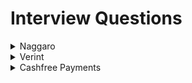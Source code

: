 # Interview Questions

<details> 
<summary>Naggaro</summary>
<br>

> Round - 1

- compute engine vs app engine in gcp?
- docker vs VM ? explain in detail ?
- docker deamon vs docker client?
- shallow copy vs deep copy ?
- how deep copy works in nested objects ?
- java-8, default and static methods whats the advantage? 
- executor service framwork, how does it work and benefit?
- dependency injection ? types ? which is preferred ? 
- problem with setter based injection ? -- reflection slows down the performance
- how spring-data jpa is different from jpa and hibernate?  
- does spring-data jpa uses hibernate internally?
- how many tables do you need for many to many relationship?

> Round - 2
- Why java-8 is functional programming ?
- what are Method References ? 
- ** Explaing setter based vs constructor based injection, use case with example ?
- ** In case there are two beans needs to be initialized, A and B, if A is not initialized and B wants to access,
  How can you initialize Bean A --> SETTER BASED, ANY OTHER WAYS
- How to create custom endpoint for actuator and how to count exceptions ?
- Tell me all the Microservices Patterns ?
- How to implement fault tolerance in mircoservices ?
- What are non-functional requirements in microservices ?
- How to secure mircoservices ?
- How to achieve fault tolerance without using spring-boot ?
- How to create image using docker ?
- What are the commands used inside Dockerfile ?
- Auto-scaling in gcp or kubernetes ?
- Alternative to saga patterns ?
- Consistency level in saga patterns ?

</details>

<details> 
<summary>Verint</summary>
<br>

> Round - 1
- what is CQRS pattern ?
- redis cache usage ?
- completeble future and its methods ? specially for async and sync calls ?
- spring-data starter required ? whats the use ?
- spring entity life cycle ? **
- Loan Delivery System: Design a Loan Origination Platform using OOPs concepts - Factory for Loan Type, Strategy for Interest Calculation, Observer for Notifications.
- Interface based implmentation

</details>

<details> 
<summary>Cashfree Payments</summary>
<br>

> Round - 1
- handle exceptions in micro-services ?
- handle exceptions for async calls ?
- Implement rate-limiting ? Types ? which one have you used [spring gateway ratelimiter]
- How to bypass rate-limiter ?
- Distributed transactions without 2PC ?
- How to perform database migration ?
- How to deploy database migration without downtime ?
- How to test micro-services ? All test types
- Debug production issues ? How to address quickly ? Quality vs Quick fix
- tell all the isolation level for transactions ?
- which all isolation level will get deadlocks ?

</details>
